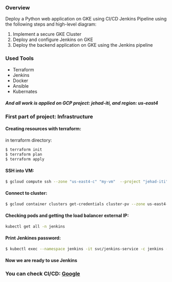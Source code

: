 ### Overview
Deploy a Python web application on GKE using CI/CD Jenkins Pipeline using the following steps and high-level diagram:

1. Implement a secure GKE Cluster
2. Deploy and configure Jenkins on GKE
3. Deploy the backend application on GKE using the Jenkins pipeline


### Used Tools
 - Terraform
 - Jenkins
 - Docker
 - Ansible
 - Kubernates

<!-- ![home_Page Image](./images/terraform.png)
![home_Page Image](./images/docker.png)
![home_Page Image](./images/ansible.png)
![home_Page Image](./images/jenkins.png)
![home_Page Image](./images/kubernetes.png) -->
##### And all work is applied on GCP project: jehad-iti, and region: us-east4

<!-- ![home_Page Image](./images/GCP.png =150x150) -->
<!-- 
### This project devided int two parts:
 ##### - First: Infrastructure
 ##### - Second: App -->

### First part of project: Infrastructure

#### Creating resources with terraform:
in terraform directory:
```bash
$ terraform init
$ terraform plan
$ terraform apply
```
#### SSH into VM:
```bash
$ gcloud compute ssh --zone "us-east4-c" "my-vm"  --project "jehad-iti"
```

#### Connect to cluster:
```bash
$ gcloud container clusters get-credentials cluster-pv --zone us-east4-c --project jehad-iti
```

#### Checking pods and getting the load balancer external IP:
```bash
kubectl get all -n jenkins
```

#### Print Jenkines password:
```bash
$ kubectl exec --namespace jenkins -it svc/jenkins-service -c jenkins -- /bin/cat /var/jenkins_home/secrets/initialAdminPassword && echo
```
#### Now we are ready to use Jenkins

### You can check CI/CD: <a href="https://github.com/jehad215/Jehad-app.git" target="_blank">Google</a>

